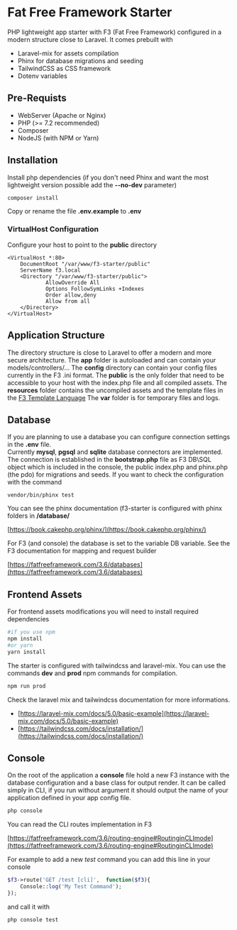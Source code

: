 # Fat Free Framework Starter

PHP lightweight app starter with F3 (Fat Free Framework) configured in a modern structure close to Laravel.
It comes prebuilt with
- Laravel-mix for assets compilation
- Phinx for database migrations and seeding
- TailwindCSS as CSS framework
- Dotenv variables

## Pre-Requists

* WebServer (Apache or Nginx)
* PHP (>= 7.2 recommended)
* Composer
* NodeJS (with NPM or Yarn)

## Installation

Install php dependencies (if you don't need Phinx and want the most lightweight version possible add the **--no-dev** parameter)

```
composer install
```

Copy or rename the file  **.env.example** to **.env**
 
### VirtualHost Configuration

Configure your host to point to the **public** directory 

```
<VirtualHost *:80>
    DocumentRoot "/var/www/f3-starter/public"
    ServerName f3.local
    <Directory "/var/www/f3-starter/public">
            AllowOverride All
            Options FollowSymLinks +Indexes
            Order allow,deny
            Allow from all
    </Directory>
</VirtualHost>
```

## Application Structure

The directory structure is close to Laravel to offer a modern and more secure architecture.
The **app** folder is autoloaded and can contain your models/controllers/...
The **config** directory can contain your config files currently in the F3 .ini format.
The **public** is the only folder that need to be accessible to your host with the index.php file and all compiled assets.
The **resources** folder  contains the uncompiled assets and the template files in the [F3 Template Language](https://fatfreeframework.com/3.6/views-and-templates#AQuickLookattheF3TemplateLanguage)
The **var** folder is for temporary files and logs.

## Database

If you are planning to use a database you can configure connection settings in the **.env** file.  
Currently **mysql**, **pgsql** and **sqlite** database connectors are implemented. 
The connection is established in the **bootstrap.php** file as F3 DB\SQL object which is included in the console, the public index.php and phinx.php (the pdo) for migrations and seeds.
If you want to check the configuration with the command

```
vendor/bin/phinx test
```

You can see the phinx documentation (f3-starter is configured with phinx folders in **/database/**

[https://book.cakephp.org/phinx/](https://book.cakephp.org/phinx/)

For F3 (and console) the database is set to the variable DB variable. See the F3 documentation for mapping and request builder

[https://fatfreeframework.com/3.6/databases](https://fatfreeframework.com/3.6/databases)


## Frontend Assets

For frontend assets modifications you will need to install required dependencies

```bash
#if you use npm 
npm install
#or yarn
yarn install
```

The starter is configured with tailwindcss and laravel-mix. You can use the commands **dev** and **prod** npm commands for compilation.

```bash
npm run prod
```
Check the laravel mix and tailwindcss documentation for more informations.
- [https://laravel-mix.com/docs/5.0/basic-example](https://laravel-mix.com/docs/5.0/basic-example)
- [https://tailwindcss.com/docs/installation/](https://tailwindcss.com/docs/installation/)

## Console

On the root of the application a **console** file hold a new F3 instance with the database configuration and a base class for output render.
It can be called simply in CLI, if you run without argument it should output the name of your application defined in your app config file.

```bash
php console
```

You can read the CLI routes implementation in F3

[https://fatfreeframework.com/3.6/routing-engine#RoutinginCLImode](https://fatfreeframework.com/3.6/routing-engine#RoutinginCLImode)

For example to add a new *test* command you can add this line in your console

```php
$f3->route('GET /test [cli]',  function($f3){
	Console::log('My Test Command');
});
```

and call it with

```bash
php console test
```
